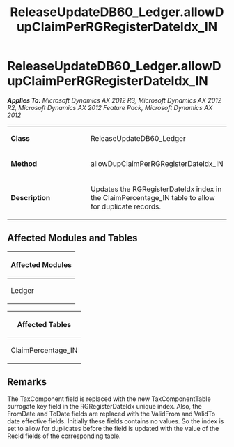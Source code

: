 ﻿---
title: ReleaseUpdateDB60_Ledger.allowDupClaimPerRGRegisterDateIdx_IN
TOCTitle: ReleaseUpdateDB60_Ledger.allowDupClaimPerRGRegisterDateIdx_IN
ms:assetid: 0ee731f0-8efe-57df-ed49-278f2cc02f6b
ms:mtpsurl: https://msdn.microsoft.com/en-us/library/JJ735747(v=AX.60)
ms:contentKeyID: 49706650
ms.date: 05/18/2015
mtps_version: v=AX.60
---

# ReleaseUpdateDB60\_Ledger.allowDupClaimPerRGRegisterDateIdx\_IN 


_**Applies To:** Microsoft Dynamics AX 2012 R3, Microsoft Dynamics AX 2012 R2, Microsoft Dynamics AX 2012 Feature Pack, Microsoft Dynamics AX 2012_

<table>
<colgroup>
<col style="width: 50%" />
<col style="width: 50%" />
</colgroup>
<tbody>
<tr class="odd">
<td><p><strong>Class</strong></p></td>
<td><p>ReleaseUpdateDB60_Ledger</p></td>
</tr>
<tr class="even">
<td><p><strong>Method</strong></p></td>
<td><p>allowDupClaimPerRGRegisterDateIdx_IN</p></td>
</tr>
<tr class="odd">
<td><p><strong>Description</strong></p></td>
<td><p>Updates the RGRegisterDateIdx index in the ClaimPercentage_IN table to allow for duplicate records.</p></td>
</tr>
</tbody>
</table>


## Affected Modules and Tables

<table>
<colgroup>
<col style="width: 100%" />
</colgroup>
<thead>
<tr class="header">
<th><p>Affected Modules</p></th>
</tr>
</thead>
<tbody>
<tr class="odd">
<td><p>Ledger</p></td>
</tr>
</tbody>
</table>


<table>
<colgroup>
<col style="width: 100%" />
</colgroup>
<thead>
<tr class="header">
<th><p>Affected Tables</p></th>
</tr>
</thead>
<tbody>
<tr class="odd">
<td><p>ClaimPercentage_IN</p></td>
</tr>
</tbody>
</table>


## Remarks

The TaxComponent field is replaced with the new TaxComponentTable surrogate key field in the RGRegisterDateIdx unique index. Also, the FromDate and ToDate fields are replaced with the ValidFrom and ValidTo date effective fields. Initially these fields contains no values. So the index is set to allow for duplicates before the field is updated with the value of the RecId fields of the corresponding table.

  


